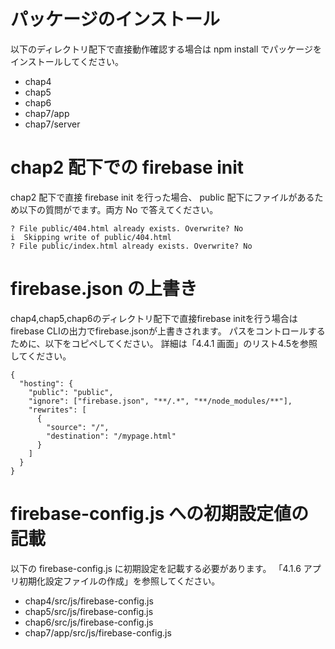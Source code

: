 # パッケージのインストール
以下のディレクトリ配下で直接動作確認する場合は npm install でパッケージをインストールしてください。

- chap4
- chap5
- chap6
- chap7/app
- chap7/server

# chap2 配下での firebase init
chap2 配下で直接 firebase init を行った場合、 public 配下にファイルがあるため以下の質問がでます。両方 No で答えてください。
```
? File public/404.html already exists. Overwrite? No
i  Skipping write of public/404.html
? File public/index.html already exists. Overwrite? No
```

# firebase.json の上書き
chap4,chap5,chap6のディレクトリ配下で直接firebase initを行う場合はfirebase CLIの出力でfirebase.jsonが上書きされます。
パスをコントロールするために、以下をコピペしてください。
詳細は「4.4.1 画面」のリスト4.5を参照してください。

```
{
  "hosting": {
    "public": "public",
    "ignore": ["firebase.json", "**/.*", "**/node_modules/**"],
    "rewrites": [
      {
        "source": "/",
        "destination": "/mypage.html"
      }
    ]
  }
}
```

# firebase-config.js への初期設定値の記載
以下の firebase-config.js に初期設定を記載する必要があります。
「4.1.6 アプリ初期化設定ファイルの作成」を参照してください。
- chap4/src/js/firebase-config.js
- chap5/src/js/firebase-config.js
- chap6/src/js/firebase-config.js
- chap7/app/src/js/firebase-config.js

